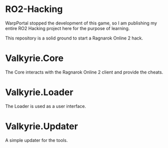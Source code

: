 # RO2-Hacking

WarpPortal stopped the development of this game, so I am publishing my entire RO2 Hacking project here for the purpose of learning.

This repository is a solid ground to start a Ragnarok Online 2 hack.

# Valkyrie.Core

The Core interacts with the Ragnarok Online 2 client and provide the cheats.

# Valkyrie.Loader

The Loader is used as a user interface.

# Valkyrie.Updater

A simple updater for the tools.
